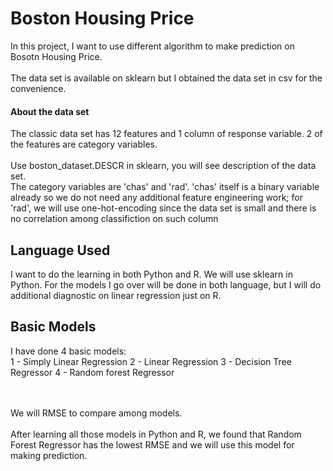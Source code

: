 # Boston Housing Price

In this project, I want to use different algorithm to make prediction on Bosotn Housing Price.<br>
<br>
The data set is available on sklearn but I obtained the data set in csv for the convenience.

#### About the data set
The classic data set has 12 features and 1 column of response variable. 2 of the features are category variables.<br>
<br>
Use boston_dataset.DESCR in sklearn, you will see description of the data set.<br>
The category variables are 'chas' and 'rad'. 'chas' itself is a binary variable already so we do not need any additional feature engineering work; for 'rad', we will use one-hot-encoding since the data set is small and there is no correlation among classifiction on such column

## Language Used
I want to do the learning in both Python and R. We will use sklearn in Python. For the models I go over will be done in both language, but I will do additional diagnostic on linear regression just on R.

## Basic Models
I have done 4 basic models:<br>
1 - Simply Linear Regression
2 - Linear Regression
3 - Decision Tree Regressor
4 - Random forest Regressor

<br>
<br>
We will RMSE to compare among models.<br>
<br>
After learning all those models in Python and R, we found that Random Forest Regressor has the lowest RMSE and we will use this model for making prediction.